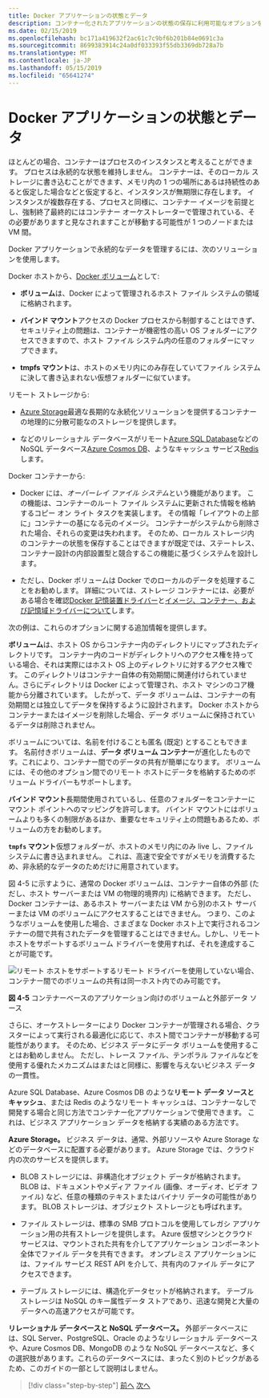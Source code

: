 ```yaml
---
title: Docker アプリケーションの状態とデータ
description: コンテナー化されたアプリケーションの状態の保存に利用可能なオプションをについて説明します。
ms.date: 02/15/2019
ms.openlocfilehash: bc171a419632f2ac61c7c9bf6b201b84e0691c3a
ms.sourcegitcommit: 8699383914c24a0df033393f55db3369db728a7b
ms.translationtype: MT
ms.contentlocale: ja-JP
ms.lasthandoff: 05/15/2019
ms.locfileid: "65641274"
---
```

# <a name="state-and-data-in-docker-applications"></a>Docker アプリケーションの状態とデータ

ほとんどの場合、コンテナーはプロセスのインスタンスと考えることができます。 プロセスは永続的な状態を維持しません。 コンテナーは、そのローカル ストレージに書き込むことができます、メモリ内の 1 つの場所にあるは持続性のあると仮定した場合などと仮定すると、インスタンスが無期限に存在します。 インスタンスが複数存在する、プロセスと同様に、コンテナー イメージを前提とし、強制終了最終的にはコンテナー オーケストレーターで管理されている、その必要がありますと見なされますことが移動する可能性が 1 つのノードまたは VM 間。

Docker アプリケーションで永続的なデータを管理するには、次のソリューションを使用します。

Docker ホストから、[Docker ボリューム](https://docs.docker.com/engine/admin/volumes/)として: 

- **ボリューム**は、Docker によって管理されるホスト ファイル システムの領域に格納されます。

- **バインド マウント**アクセスの Docker プロセスから制御することはできず、セキュリティ上の問題は、コンテナーが機密性の高い OS フォルダーにアクセスできますので、ホスト ファイル システム内の任意のフォルダーにマップできます。

- **tmpfs マウント**は、ホストのメモリ内にのみ存在していてファイル システムに決して書き込まれない仮想フォルダーに似ています。

リモート ストレージから: 

- [Azure Storage](https://azure.microsoft.com/documentation/services/storage/)最適な長期的な永続化ソリューションを提供するコンテナーの地理的に分散可能なのストレージを提供します。

- などのリレーショナル データベースがリモート[Azure SQL Database](https://azure.microsoft.com/services/sql-database/)などの NoSQL データベース[Azure Cosmos DB](https://docs.microsoft.com/azure/cosmos-db/introduction)、ようなキャッシュ サービス[Redis](https://redis.io/)します。

Docker コンテナーから:

- Docker には、*オーバーレイ ファイル システム*という機能があります。 この機能は、コンテナーのルート ファイル システムに更新された情報を格納するコピー オン ライト タスクを実装します。 その情報「レイアウトの上部に」コンテナーの基になる元のイメージ。 コンテナーがシステムから削除された場合、それらの変更は失われます。 そのため、ローカル ストレージ内のコンテナーの状態を保存することはできますが既定では、ステートレス、コンテナー設計の内部設置型と競合するこの機能に基づくシステムを設計します。

- ただし、Docker ボリュームは Docker でのローカルのデータを処理することをお勧めします。 詳細については、ストレージ コンテナーには、必要がある場合を確認[Docker 記憶装置ドライバー](https://docs.docker.com/engine/userguide/storagedriver/)と[イメージ、コンテナー、および記憶域ドライバーについて](https://docs.docker.com/engine/userguide/storagedriver/imagesandcontainers/)します。

次の例は、これらのオプションに関する追加情報を提供します。

**ボリューム**は、ホスト OS からコンテナー内のディレクトリにマップされたディレクトリです。 コンテナー内のコードがディレクトリへのアクセス権を持っている場合、それは実際にはホスト OS 上のディレクトリに対するアクセス権です。 このディレクトリはコンテナー自体の有効期間に関連付けられていません。さらにディレクトリは Docker によって管理され、ホスト マシンのコア機能から分離されています。 したがって、データ ボリュームは、コンテナーの有効期間とは独立してデータを保持するように設計されます。 Docker ホストからコンテナーまたはイメージを削除した場合、データ ボリュームに保持されているデータは削除されません。

ボリュームについては、名前を付けることも匿名 (既定) とすることもできます。 名前付きボリュームは、**データ ボリューム コンテナー**が進化したものです。これにより、コンテナー間でのデータの共有が簡単になります。 ボリュームには、その他のオプション間でのリモート ホストにデータを格納するためのボリューム ドライバーもサポートします。

**バインド マウント**長期間使用されているし、任意のフォルダーをコンテナーにマウント ポイントへのマッピングを許可します。 バインド マウントにはボリュームよりも多くの制限があるほか、重要なセキュリティ上の問題もあるため、ボリュームの方をお勧めします。

**`tmpfs` マウント**仮想フォルダーが、ホストのメモリ内にのみ live し、ファイル システムに書き込まれません。 これは、高速で安全ですがメモリを消費するため、非永続的なデータのためだけに用意されています。

図 4-5 に示すように、通常の Docker ボリュームは、コンテナー自体の外部 (ただし、ホスト サーバーまたは VM の物理的境界内) に格納できます。 ただし、Docker コンテナーは、あるホスト サーバーまたは VM から別のホスト サーバーまたは VM のボリュームにアクセスすることはできません。 つまり、このようなボリュームを使用した場合、さまざまな Docker ホスト上で実行されるコンテナーの間で共有されたデータを管理することはできません。しかし、リモート ホストをサポートするボリューム ドライバーを使用すれば、それを達成することが可能です。

![リモート ホストをサポートするリモート ドライバーを使用していない場合、コンテナー間でのボリュームの共有は同一ホスト内でのみ可能です。 ](./media/image5.png)

**図 4-5** コンテナーベースのアプリケーション向けのボリュームと外部データ ソース

さらに、オーケストレーターにより Docker コンテナーが管理される場合、クラスターによって実行される最適化に応じて、ホスト間でコンテナーが移動する可能性があります。 そのため、ビジネス データにデータ ボリュームを使用することはお勧めしません。 ただし、トレース ファイル、テンポラル ファイルなどを使用する優れたメカニズムはまたはと同様に、影響を与えないビジネス データの一貫性。

Azure SQL Database、Azure Cosmos DB のような**リモート データ ソースとキャッシュ**、または Redis のようなリモート キャッシュは、コンテナーなしで開発する場合と同じ方法でコンテナー化アプリケーションで使用できます。 これは、ビジネス アプリケーション データを格納する実績のある方法です。

**Azure Storage。** ビジネス データは、通常、外部リソースや Azure Storage などのデータベースに配置する必要があります。 Azure Storage では、クラウド内の次のサービスを提供します。

- BLOB ストレージには、非構造化オブジェクト データが格納されます。 BLOB は、ドキュメントやメディア ファイル (画像、オーディオ、ビデオ ファイル) など、任意の種類のテキストまたはバイナリ データの可能性があります。 BLOB ストレージは、オブジェクト ストレージとも呼ばれます。

- ファイル ストレージは、標準の SMB プロトコルを使用してレガシ アプリケーション用の共有ストレージを提供します。 Azure 仮想マシンとクラウド サービスは、マウントされた共有を介してアプリケーション コンポーネント全体でファイル データを共有できます。 オンプレミス アプリケーションには、ファイル サービス REST API を介して、共有内のファイル データにアクセスできます。

- テーブル ストレージには、構造化データセットが格納されます。 テーブル ストレージは NoSQL のキー属性データ ストアであり、迅速な開発と大量のデータへの高速アクセスが可能です。

**リレーショナル データベースと NoSQL データベース。** 外部データベースには、SQL Server、PostgreSQL、Oracle のようなリレーショナル データベースや、Azure Cosmos DB、MongoDB のような NoSQL データベースなど、多くの選択肢があります。これらのデータベースには、まったく別のトピックがあるため、このガイドの一部として説明はしません。

>[!div class="step-by-step"]
>[前へ](monolithic-applications.md)
>[次へ](soa-applications.md)
